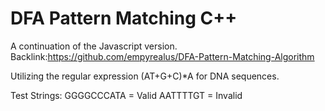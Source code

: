 # DFA Pattern Matching C++

A continuation of the Javascript version. Backlink:https://github.com/empyrealus/DFA-Pattern-Matching-Algorithm

Utilizing the regular expression (AT+G+C)*A for DNA sequences.

Test Strings:
GGGGCCCATA = Valid
AATTTTGT = Invalid
